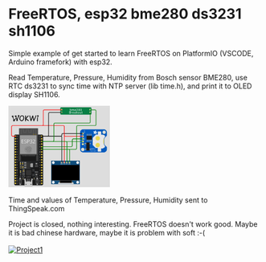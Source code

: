 # FreeRTOS, esp32 bme280 ds3231 sh1106
Simple example of get started to learn FreeRTOS on PlatformIO (VSCODE, Arduino framefork) with esp32.

Read Temperature, Pressure, Humidity from Bosch sensor BME280,
use RTC ds3231 to sync time with NTP server (lib time.h),
and print it to OLED display SH1106.<BR>

<img src="images/esp32bme280ds3231sh1106.png" alt="Alt Text" style="width:40%; height:auto;"><BR>

Time and values of Temperature, Pressure, Humidity sent to ThingSpeak.com <br>

Project is closed, nothing interesting. FreeRTOS doesn't work good. Maybe it is bad chinese hardware, maybe it is problem with soft :-(<BR> <BR>
[![Project1](https://img.youtube.com/vi/hlpVMd4tN6c/0.jpg)](https://www.youtube.com/watch?v=hlpVMd4tN6c) <BR>
